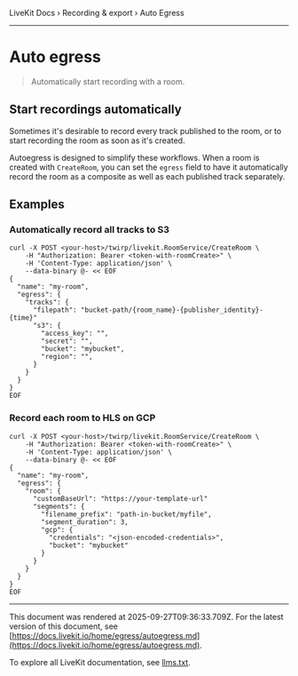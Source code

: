 LiveKit Docs › Recording & export › Auto Egress

---

# Auto egress

> Automatically start recording with a room.

## Start recordings automatically

Sometimes it's desirable to record every track published to the room, or to start recording the room as soon as it's created.

Autoegress is designed to simplify these workflows. When a room is created with `CreateRoom`, you can set the `egress` field to have it automatically record the room as a composite as well as each published track separately.

## Examples

### Automatically record all tracks to S3

```shell
curl -X POST <your-host>/twirp/livekit.RoomService/CreateRoom \
	-H "Authorization: Bearer <token-with-roomCreate>" \
	-H 'Content-Type: application/json' \
	--data-binary @- << EOF
{
  "name": "my-room",
  "egress": {
    "tracks": {
      "filepath": "bucket-path/{room_name}-{publisher_identity}-{time}"
      "s3": {
        "access_key": "",
        "secret": "",
        "bucket": "mybucket",
        "region": "",
      }
    }
  }
}
EOF

```

### Record each room to HLS on GCP

```shell
curl -X POST <your-host>/twirp/livekit.RoomService/CreateRoom \
	-H "Authorization: Bearer <token-with-roomCreate>" \
	-H 'Content-Type: application/json' \
	--data-binary @- << EOF
{
  "name": "my-room",
  "egress": {
    "room": {
      "customBaseUrl": "https://your-template-url"
      "segments": {
        "filename_prefix": "path-in-bucket/myfile",
        "segment_duration": 3,
        "gcp": {
          "credentials": "<json-encoded-credentials>",
          "bucket": "mybucket"
        }
      }
    }
  }
}
EOF

```

---

This document was rendered at 2025-09-27T09:36:33.709Z.
For the latest version of this document, see [https://docs.livekit.io/home/egress/autoegress.md](https://docs.livekit.io/home/egress/autoegress.md).

To explore all LiveKit documentation, see [llms.txt](https://docs.livekit.io/llms.txt).